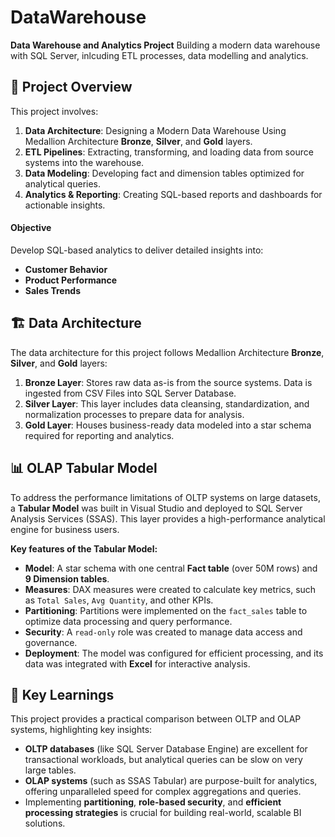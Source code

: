 # DataWarehouse
**Data Warehouse and Analytics Project**
Building a modern data warehouse with SQL Server, inlcuding ETL processes, data modelling and analytics.

## 📖 Project Overview

This project involves:

1. **Data Architecture**: Designing a Modern Data Warehouse Using Medallion Architecture **Bronze**, **Silver**, and **Gold** layers.
2. **ETL Pipelines**: Extracting, transforming, and loading data from source systems into the warehouse.
3. **Data Modeling**: Developing fact and dimension tables optimized for analytical queries.
4. **Analytics & Reporting**: Creating SQL-based reports and dashboards for actionable insights.

#### Objective
Develop SQL-based analytics to deliver detailed insights into:
- **Customer Behavior**
- **Product Performance**
- **Sales Trends**

## 🏗️ Data Architecture

The data architecture for this project follows Medallion Architecture **Bronze**, **Silver**, and **Gold** layers:

1. **Bronze Layer**: Stores raw data as-is from the source systems. Data is ingested from CSV Files into SQL Server Database.
2. **Silver Layer**: This layer includes data cleansing, standardization, and normalization processes to prepare data for analysis.
3. **Gold Layer**: Houses business-ready data modeled into a star schema required for reporting and analytics.

## 📊 **OLAP Tabular Model**

To address the performance limitations of OLTP systems on large datasets, a **Tabular Model** was built in Visual Studio and deployed to SQL Server Analysis Services (SSAS). This layer provides a high-performance analytical engine for business users.

**Key features of the Tabular Model:**

* **Model**: A star schema with one central **Fact table** (over 50M rows) and **9 Dimension tables**.
* **Measures**: DAX measures were created to calculate key metrics, such as `Total Sales`, `Avg Quantity`, and other KPIs.
* **Partitioning**: Partitions were implemented on the `fact_sales` table to optimize data processing and query performance.
* **Security**: A `read-only` role was created to manage data access and governance.
* **Deployment**: The model was configured for efficient processing, and its data was integrated with **Excel** for interactive analysis.

## 🚀 **Key Learnings**

This project provides a practical comparison between OLTP and OLAP systems, highlighting key insights:

* **OLTP databases** (like SQL Server Database Engine) are excellent for transactional workloads, but analytical queries can be slow on very large tables.
* **OLAP systems** (such as SSAS Tabular) are purpose-built for analytics, offering unparalleled speed for complex aggregations and queries.
* Implementing **partitioning**, **role-based security**, and **efficient processing strategies** is crucial for building real-world, scalable BI solutions.
